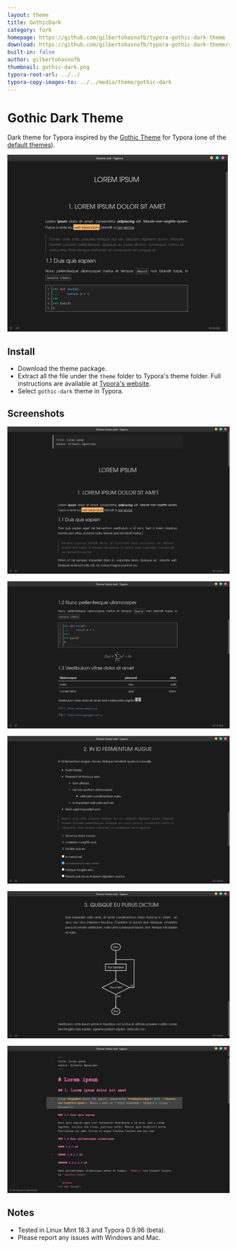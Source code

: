```yaml
---
layout: theme
title: GothicDark
category: fork
homepage: https://github.com/gilbertohasnofb/typora-gothic-dark-theme
download: https://github.com/gilbertohasnofb/typora-gothic-dark-theme/releases/latest
built-in: false
author: gilbertohasnofb
thumbnail: gothic-dark.png
typora-root-url: ../../
typora-copy-images-to: ../../media/theme/gothic-dark
---
```


# Gothic Dark Theme

Dark theme for Typora inspired by the [Gothic Theme](http://theme.typora.io/theme/Gothic/) for Typora (one of the [default themes](https://github.com/typora/typora-default-themes)).

![thumbnail](/media/theme/gothic-dark/thumbnail-gothic-dark.jpg)

## Install

* Download the theme package.
* Extract all the file under the `theme` folder to Typora's theme folder. Full instructions are available at [Typora's website](http://theme.typora.io/doc/Install-Theme/).
* Select `gothic-dark` theme in Typora.

## Screenshots

![image-gothic-dark1](/media/theme/gothic-dark/gothic-dark1.png)

![image-gothic-dark2](/media/theme/gothic-dark/gothic-dark2.png)

![image-gothic-dark3](/media/theme/gothic-dark/gothic-dark3.png)

![image-gothic-dark4](/media/theme/gothic-dark/gothic-dark4.png)

![image-gothic-dark-sourcecode](/media/theme/gothic-dark/gothic-dark-sourcecode.png)

## Notes

* Tested in Linux Mint 18.3 and Typora 0.9.96 (beta). 
* Please report any issues with Windows and Mac.
